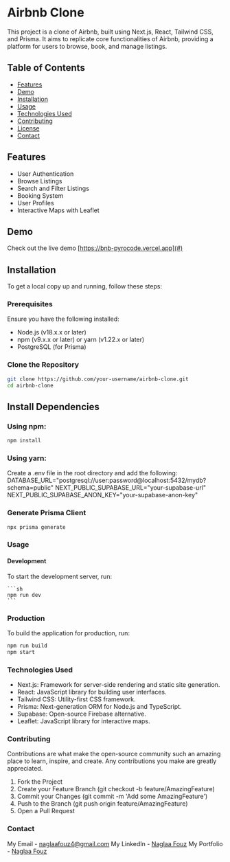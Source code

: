 # Airbnb Clone

This project is a clone of Airbnb, built using Next.js, React, Tailwind CSS, and Prisma. It aims to replicate core functionalities of Airbnb, providing a platform for users to browse, book, and manage listings.

## Table of Contents

- [Features](#features)
- [Demo](#demo)
- [Installation](#installation)
- [Usage](#usage)
- [Technologies Used](#technologies-used)
- [Contributing](#contributing)
- [License](#license)
- [Contact](#contact)

## Features

- User Authentication
- Browse Listings
- Search and Filter Listings
- Booking System
- User Profiles
- Interactive Maps with Leaflet

## Demo

Check out the live demo [https://bnb-pyrocode.vercel.app](#)

## Installation

To get a local copy up and running, follow these steps:

### Prerequisites

Ensure you have the following installed:

- Node.js (v18.x.x or later)
- npm (v9.x.x or later) or yarn (v1.22.x or later)
- PostgreSQL (for Prisma)

### Clone the Repository

```sh
git clone https://github.com/your-username/airbnb-clone.git
cd airbnb-clone
```
## Install Dependencies

### Using npm:

```sh
npm install

```
### Using yarn:
Create a .env file in the root directory and add the following:
DATABASE_URL="postgresql://user:password@localhost:5432/mydb?schema=public"
NEXT_PUBLIC_SUPABASE_URL="your-supabase-url"
NEXT_PUBLIC_SUPABASE_ANON_KEY="your-supabase-anon-key"

### Generate Prisma Client

```sh
npx prisma generate
```
### Usage
#### Development
To start the development server, run:
    
    ```sh
    npm run dev
    ```
### Production
To build the application for production, run:
    
```sh
npm run build
npm start
```

### Technologies Used

- Next.js: Framework for server-side rendering and static site generation.
- React: JavaScript library for building user interfaces.
- Tailwind CSS: Utility-first CSS framework.
- Prisma: Next-generation ORM for Node.js and TypeScript.
- Supabase: Open-source Firebase alternative.
- Leaflet: JavaScript library for interactive maps.

### Contributing

Contributions are what make the open-source community such an amazing place to learn, inspire, and create. Any contributions you make are greatly appreciated.
1. Fork the Project
2. Create your Feature Branch (git checkout -b feature/AmazingFeature)
3. Commit your Changes (git commit -m 'Add some AmazingFeature')
4. Push to the Branch (git push origin feature/AmazingFeature)
5. Open a Pull Request

### Contact
My Email - naglaafouz4@gmail.com
My LinkedIn - [Naglaa Fouz](https://www.linkedin.com/in/naglaa-fouz-7b42a214a/)
My Portfolio - [Naglaa Fouz](https://new-pyrocode.vercel.app/)




